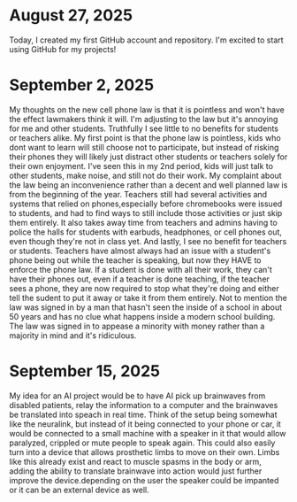 # August 27, 2025

Today, I created my first GitHub account and repository. I'm excited to start using GitHub for my projects!

# September 2, 2025

My thoughts on the new cell phone law is that it is pointless and won't have the effect lawmakers think it will. I'm adjusting to the law but it's annoying for me and other students. Truthfully I see little to no benefits for students or teachers alike. My first point is that the phone law is pointless, kids who dont want to learn will still choose not to participate, but instead of risking their phones they will likely just distract other students or teachers solely for their own enjoyment. I've seen this in my 2nd period, kids will just talk to other students, make noise, and still not do their work. My complaint about the law being an inconvenience rather than a decent and well planned law is from the beginning of the year. Teachers still had several activities and systems that relied on phones,especially before chromebooks were issued to students, and had to find ways to still include those activities or just skip them entirely. It also takes away time from teachers and admins having to police the halls for students with earbuds, headphones, or cell phones out, even though they're not in class yet. And lastly, I see no benefit for teachers or students. Teachers have almost always had an issue with a student's phone being out while the teacher is speaking, but now they HAVE to enforce the phone law. If a student is done with all their work, they can't have their phones out, even if a teacher is done teaching, if the teacher sees a phone, they are now required to stop what they're doing and either tell the sudent to put it away or take it from them entirely. Not to mention the law was signed in by a man that hasn't seen the inside of a school in about 50 years and has no clue what happens inside a modern school building. The law was signed in to appease a minority with money rather than a majority in mind and it's ridiculous.

# September 15, 2025

My idea for an AI project would be to have AI pick up brainwaves from disabled patients, relay the information to a computer and the brainwaves be translated into speach in real time. Think of the setup being somewhat like the neuralink, but instead of it being connected to your phone or car, it would be connected to a small machine with a speaker in it that would allow paralyzed, crippled or mute people to speak again. This could also easily turn into a device that allows prosthetic limbs to move on their own. Limbs like this already exist and react to muscle spasms in the body or arm, adding the ability to translate brainwave into action would just further improve the device.depending on the user the speaker could be impanted or it can be an external device as well.
